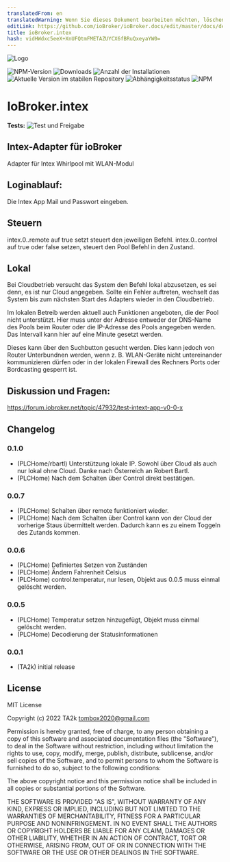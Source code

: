 ```yaml
---
translatedFrom: en
translatedWarning: Wenn Sie dieses Dokument bearbeiten möchten, löschen Sie bitte das Feld "translationsFrom". Andernfalls wird dieses Dokument automatisch erneut übersetzt
editLink: https://github.com/ioBroker/ioBroker.docs/edit/master/docs/de/adapterref/iobroker.intex/README.md
title: ioBroker.intex
hash: vidHWdxc5eeX+XnUFQtmFMETAZUYCX6fBRuQxeyaYW0=
---
```

![Logo](../../../en/adapterref/iobroker.intex/admin/intex.png)

![NPM-Version](https://img.shields.io/npm/v/iobroker.intex.svg)
![Downloads](https://img.shields.io/npm/dm/iobroker.intex.svg)
![Anzahl der Installationen](https://iobroker.live/badges/intex-installed.svg)
![Aktuelle Version im stabilen Repository](https://iobroker.live/badges/intex-stable.svg)
![Abhängigkeitsstatus](https://img.shields.io/david/TA2k/iobroker.intex.svg)
![NPM](https://nodei.co/npm/iobroker.intex.png?downloads=true)

# IoBroker.intex
**Tests:** ![Test und Freigabe](https://github.com/TA2k/ioBroker.intex/workflows/Test%20and%20Release/badge.svg)

## Intex-Adapter für ioBroker
Adapter für Intex Whirlpool mit WLAN-Modul

## Loginablauf:
Die Intex App Mail und Passwort eingeben.

## Steuern
intex.0.<id>.remote auf true setzt steuert den jeweiligen Befehl.
intex.0.<id>.control auf true oder false setzen, steuert den Pool Befehl in den Zustand.

## Lokal
Bei Cloudbetrieb versucht das System den Befehl lokal abzusetzen, es sei denn, es ist nur Cloud angegeben. Sollte ein Fehler auftreten, wechselt das System bis zum nächsten Start des Adapters wieder in den Cloudbetrieb.

Im lokalen Betreib werden aktuell auch Funktionen angeboten, die der Pool nicht unterstützt. Hier muss unter der Adresse entweder der DNS-Name des Pools beim Router oder die IP-Adresse des Pools angegeben werden.
Das Intervall kann hier auf eine Minute gesetzt werden.

Dieses kann über den Suchbutton gesucht werden. Dies kann jedoch von Router Unterbundnen werden, wenn z. B. WLAN-Geräte nicht untereinander kommunizieren dürfen oder in der lokalen Firewall des Rechners Ports oder Bordcasting gesperrt ist.

## Diskussion und Fragen:
https://forum.iobroker.net/topic/47932/test-intext-app-v0-0-x

## Changelog

### 0.1.0
* (PLCHome/rbartl) Unterstützung lokale IP. Sowohl über Cloud als auch nur lokal ohne Cloud. Danke nach Österreich an Robert Bartl.
* (PLCHome) Nach dem Schalten über Control direkt bestätigen.

### 0.0.7
* (PLCHome) Schalten über remote funktioniert wieder.
* (PLCHome) Nach dem Schalten über Control kann von der Cloud der vorherige Staus übermittelt werden. Dadurch kann es zu einem Toggeln des Zutands kommen.

### 0.0.6
* (PLCHome) Definiertes Setzen von Zuständen
* (PLCHome) Ändern Fahrenheit Celsius
* (PLCHome) control.temperatur, nur lesen, Objekt aus 0.0.5 muss einmal gelöscht werden.

### 0.0.5
* (PLCHome) Temperatur setzen hinzugefügt, Objekt muss einmal gelöscht werden.
* (PLCHome) Decodierung der Statusinformationen

### 0.0.1
* (TA2k) initial release

## License
MIT License

Copyright (c) 2022 TA2k <tombox2020@gmail.com>

Permission is hereby granted, free of charge, to any person obtaining a copy
of this software and associated documentation files (the "Software"), to deal
in the Software without restriction, including without limitation the rights
to use, copy, modify, merge, publish, distribute, sublicense, and/or sell
copies of the Software, and to permit persons to whom the Software is
furnished to do so, subject to the following conditions:

The above copyright notice and this permission notice shall be included in all
copies or substantial portions of the Software.

THE SOFTWARE IS PROVIDED "AS IS", WITHOUT WARRANTY OF ANY KIND, EXPRESS OR
IMPLIED, INCLUDING BUT NOT LIMITED TO THE WARRANTIES OF MERCHANTABILITY,
FITNESS FOR A PARTICULAR PURPOSE AND NONINFRINGEMENT. IN NO EVENT SHALL THE
AUTHORS OR COPYRIGHT HOLDERS BE LIABLE FOR ANY CLAIM, DAMAGES OR OTHER
LIABILITY, WHETHER IN AN ACTION OF CONTRACT, TORT OR OTHERWISE, ARISING FROM,
OUT OF OR IN CONNECTION WITH THE SOFTWARE OR THE USE OR OTHER DEALINGS IN THE
SOFTWARE.